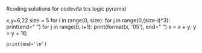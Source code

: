 #coding solutions
for codevita tcs logic pyramid



x,y=6,22
size = 5
for i in range(0, size):
    for j in range(0,(size-i)*3):
        print(end=" ")
    for j in range(0, i+1):
        print(format(x, '05'), end=" ")
        x = x + y;
        y = y + 16;

    print(end='\n')


